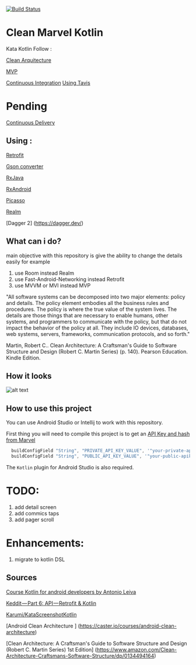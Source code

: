 
[![Build Status](https://travis-ci.org/adsf117/Clean_Marvel_Kotlin.svg?branch=master)](https://travis-ci.org/adsf117/Clean_Marvel_Kotlin)

# Clean Marvel Kotlin
Kata Kotlin 
Follow :

[Clean Arquitecture](https://8thlight.com/blog/uncle-bob/2012/08/13/the-clean-architecture.html/)

[MVP](https://antonioleiva.com/mvp-android/) 

[Continuous Integration](https://www.martinfowler.com/articles/continuousIntegration.html) [Using Tavis](https://travis-ci.org/)

# Pending
[Continuous Delivery](https://martinfowler.com/bliki/ContinuousDelivery.html)


## Using :

[Retrofit](http://square.github.io/retrofit/)

[Gson converter](https://github.com/square/retrofit/tree/master/retrofit-converters/gson)

[RxJava](https://github.com/ReactiveX/RxJava)

[RxAndroid](https://github.com/ReactiveX/rxandroid)

[Picasso](https://github.com/square/picasso)

[Realm](https://realm.io/docs/java/latest)

[Dagger 2] (https://dagger.dev/)


##  What can i do?

main objective with this repository  is give the ability to change the details easily for example
1. use Room instead Realm
2. use Fast-Android-Networking  instead Retrofit
3. use MVVM or MVI instead MVP

"All software systems can be decomposed into two major elements: policy and details.
 The policy element embodies all the business rules and procedures.
 The policy is where the true value of the system lives.
 The details are those things that are necessary to enable humans, other systems, and programmers to communicate with the policy,
 but that do not impact the behavior of the policy at all.
 They include IO devices, databases, web systems, servers, frameworks, communication protocols, and so forth."

Martin, Robert C.. Clean Architecture: A Craftsman's Guide to Software Structure and Design (Robert C. Martin Series) (p. 140). Pearson Education. Kindle Edition.


## How it looks
![alt text](https://github.com/adsf117/Clean_Marvel_Kotlin/blob/master/how_it_looks.gif)


## How to use this project

You can use Android Studio or Intellij to work with this repository.

First thing you will need to compile this project is to get an [API Key and hash from Marvel](https://marvel.com/signin?referer=https%3A%2F%2Fdeveloper.marvel.com%2Faccount)

```Clean_Marvel_Kotlin/app/build.gradle
  buildConfigField "String", "PRIVATE_API_KEY_VALUE", '"your-private-apikey"'
  buildConfigField "String", "PUBLIC_API_KEY_VALUE", '"your-public-apikey"'
```

The `Kotlin` plugin for Android Studio is also required.

# TODO:
1. add detail screen
2. add commics taps 
3. add pager scroll

# Enhancements:

1. migrate to kotlin DSL


## Sources

[Course Kotlin for android developers by  Antonio Leiva](https://academy.antonioleiva.com/courses/)

[Keddit — Part 6: API — Retrofit & Kotlin](https://android.jlelse.eu/keddit-part-6-api-retrofit-kotlin-d309074af0)

[Karumi/KataScreenshotKotlin](https://github.com/Karumi/KataScreenshotKotlin)

[Android Clean Architecture ] (https://caster.io/courses/android-clean-architecture)

[Clean Architecture: A Craftsman's Guide to Software Structure and Design (Robert C. Martin Series) 1st Edition] (https://www.amazon.com/Clean-Architecture-Craftsmans-Software-Structure/dp/0134494164)


